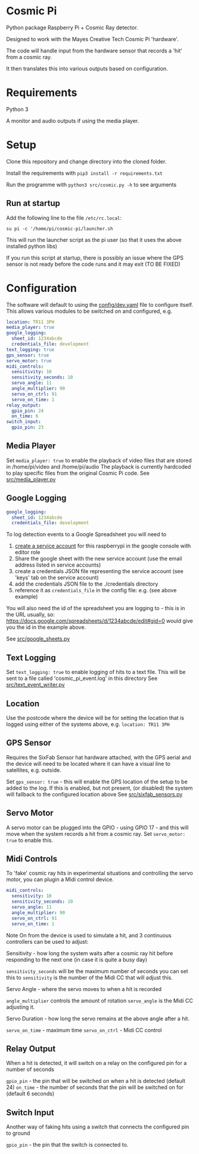 # Cosmic Pi

Python package Raspberry Pi + Cosmic Ray detector.

Designed to work with the Mayes Creative Tech Cosmic Pi 'hardware'.

The code will handle input from the hardware sensor that records a 'hit' from a cosmic ray.

It then translates this into various outputs based on configuration.

# Requirements

Python 3

A monitor and audio outputs if using the media player.

# Setup

Clone this repository and change directory into the cloned folder.

Install the requirements with `pip3 install -r requirements.txt`

Run the programme with `python3 src/cosmic.py -h` to see arguments

## Run at startup

Add the following line to the file `/etc/rc.local`:

```
su pi -c '/home/pi/cosmic-pi/launcher.sh
```

This will run the launcher script as the pi user (so that it uses the above installed python libs)

If you run this script at startup, there is possibly an issue where the GPS sensor is not ready before the code runs and it may exit (TO BE FIXED)

# Configuration

The software will default to using the [config/dev.yaml](config/dev.yaml) file to configure itself. This allows various modules to be switched on and configured, e.g.

```yaml
location: TR11 3PH
media_player: true
google_logging:
  sheet_id: 1234abcde
  credentials_file: development
text_logging: true
gps_sensor: true
servo_motor: true
midi_controls:
  sensitivity: 10
  sensitivity_seconds: 10
  servo_angle: 11
  angle_multiplier: 90
  servo_on_ctrl: 91
  servo_on_time: 1
relay_output:
  gpio_pin: 24
  on_time: 6
switch_input:
  gpio_pin: 23
```

## Media Player

Set `media_player: true` to enable the playback of video files that are stored in /home/pi/video and /home/pi/audio
The playback is currently hardcoded to play specific files from the original Cosmic Pi code.
See [src/media_player.py](src/media_player.py)

## Google Logging

```yaml
google_logging:
  sheet_id: 1234abcde
  credentials_file: development
```

To log detection events to a Google Spreadsheet you will need to

1. [create a service
   account](https://cloud.google.com/docs/authentication/production#create_service_account)
   for this raspberrypi in the google console with editor role
2. Share the google sheet with the new service account (use the email address
   listed in service accounts)
3. create a credentials JSON file representing the service account (see 'keys' tab
   on the service account)
4. add the credentials JSON file to the ./credentials directory
5. reference it as `credentials_file` in the config file: e.g. (see above example)

You will also need the id of the spreadsheet you are logging to - this is in the URL usually, so: https://docs.google.com/spreadsheets/d/1234abcde/edit#gid=0 would give you the id in the example above.

See [src/google_sheets.py](src/google_sheets.py)

## Text Logging

Set `text_logging: true` to enable logging of hits to a text file. This will be sent to a file called 'cosmic_pi_event.log' in this directory
See [src/text_event_writer.py](src/text_event_writer.py)

## Location

Use the postcode where the device will be for setting the location that is logged using either of the systems above, e.g.
`location: TR11 3PH`

## GPS Sensor

Requires the SixFab Sensor hat hardware attached, with the GPS aerial and the device will need to be located where it can have a visual line to satellites, e.g. outside.

Set `gps_sensor: true` - this will enable the GPS location of the setup to be added to the log. If this is enabled, but not present, (or disabled) the system will fallback to the configured location above
See [src/sixfab_sensors.py](src/sixfab_sensors.py)

## Servo Motor

A servo motor can be plugged into the GPIO - using GPIO 17 - and this will move when the system records a hit from a cosmic ray.
Set `servo_motor: true` to enable this.

## Midi Controls

To 'fake' cosmic ray hits in experimental situations and controlling the servo motor, you can plugin a Midi control device.

```yaml
midi_controls:
  sensitivity: 10
  sensitivity_seconds: 10
  servo_angle: 11
  angle_multiplier: 90
  servo_on_ctrl: 91
  servo_on_time: 1
```

Note On from the device is used to simulate a hit, and 3 continuous controllers can be used to adjust:

Sensitivity - how long the system waits after a cosmic ray hit before responding to the next one (in case it is quite a busy day)

`sensitivity_seconds` will be the maximum number of seconds you can set this to
`sensitivity` is the number of the Midi CC that will adjust this.

Servo Angle - where the servo moves to when a hit is recorded

`angle_multiplier` controls the amount of rotation
`servo_angle` is the Midi CC adjusting it.

Servo Duration - how long the servo remains at the above angle after a hit.

`servo_on_time` - maximum time
`servo_on_ctrl` - Midi CC control

## Relay Output

When a hit is detected, it will switch on a relay on the configured pin for a number of seconds

`gpio_pin` - the pin that will be switched on when a hit is detected (default 24)
`on_time` - the number of seconds that the pin will be switched on for (default 6 seconds)

## Switch Input

Another way of faking hits using a switch that connects the configured pin to ground

`gpio_pin` - the pin that the switch is connected to.
